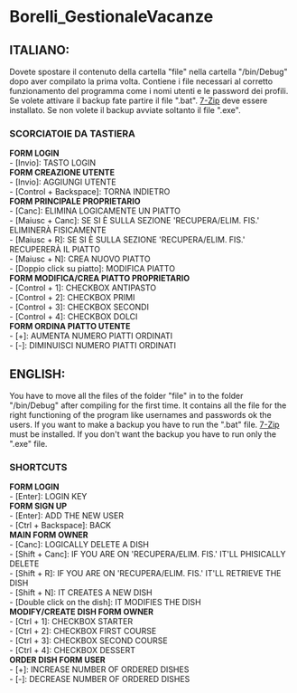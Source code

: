 # Borelli_GestionaleVacanze
## ITALIANO:
Dovete spostare il contenuto della cartella "file" nella cartella "/bin/Debug" dopo aver compilato la prima volta. Contiene i file necessari al corretto funzionamento del programma come i nomi utenti e le password dei profili.
Se volete attivare il backup fate partire il file ".bat". [7-Zip](https://www.7-zip.org/Download '7-Zip') deve essere installato. Se non volete il backup avviate soltanto il file ".exe".

### SCORCIATOIE DA TASTIERA

**FORM LOGIN**\
	- [Invio]: TASTO LOGIN\
**FORM CREAZIONE UTENTE**\
	- [Invio]: AGGIUNGI UTENTE\
	- [Control + Backspace]: TORNA INDIETRO\
**FORM PRINCIPALE PROPRIETARIO**\
	- [Canc]: ELIMINA LOGICAMENTE UN PIATTO\
	- [Maiusc + Canc]: SE SI È SULLA SEZIONE 'RECUPERA/ELIM. FIS.' ELIMINERÀ FISICAMENTE\
	- [Maiusc + R]: SE SI È SULLA SEZIONE 'RECUPERA/ELIM. FIS.' RECUPERERÀ IL PIATTO\
	- [Maiusc + N]: CREA NUOVO PIATTO\
	- [Doppio click su piatto]: MODIFICA PIATTO\
**FORM MODIFICA/CREA PIATTO PROPRIETARIO**\
	- [Control + 1]: CHECKBOX ANTIPASTO\
	- [Control + 2]: CHECKBOX PRIMI\
	- [Control + 3]: CHECKBOX SECONDI\
	- [Control + 4]: CHECKBOX DOLCI\
**FORM ORDINA PIATTO UTENTE**\
	- [+]: AUMENTA NUMERO PIATTI ORDINATI\
	- [-]: DIMINUISCI NUMERO PIATTI ORDINATI

## ENGLISH:
You have to move all the files of the folder "file" in to the folder "/bin/Debug" after compiling for the first time. It contains all the file for the right functioning of the program like usernames and passwords ok the users. 
If you want to make a backup you have to run the ".bat" file. [7-Zip](https://www.7-zip.org/Download '7-Zip') must be installed. If you don't want the backup you have to run only the ".exe" file.

### SHORTCUTS

**FORM LOGIN**\
	- [Enter]: LOGIN KEY\
**FORM SIGN UP**\
	- [Enter]: ADD THE NEW USER\
	- [Ctrl + Backspace]: BACK\
**MAIN FORM OWNER**\
	- [Canc]: LOGICALLY DELETE A DISH\
	- [Shift + Canc]: IF YOU ARE ON 'RECUPERA/ELIM. FIS.' IT'LL PHISICALLY DELETE\
	- [Shift + R]: IF YOU ARE ON 'RECUPERA/ELIM. FIS.' IT'LL RETRIEVE THE DISH\
	- [Shift + N]: IT CREATES A NEW DISH\
	- [Double click on the dish]: IT MODIFIES THE DISH\
**MODIFY/CREATE DISH FORM OWNER**\
	- [Ctrl + 1]: CHECKBOX STARTER\
	- [Ctrl + 2]: CHECKBOX FIRST COURSE\
	- [Ctrl + 3]: CHECKBOX SECOND COURSE\
	- [Ctrl + 4]: CHECKBOX DESSERT\
**ORDER DISH FORM USER**\
	- [+]: INCREASE NUMBER OF ORDERED DISHES\
	- [-]: DECREASE NUMBER OF ORDERED DISHES